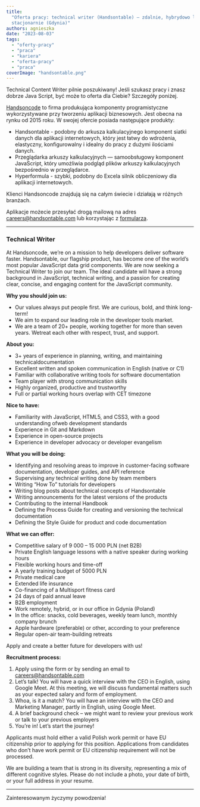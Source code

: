 ```yaml
---
title:
  "Oferta pracy: technical writer (Handsontable) – zdalnie, hybrydowo lub
  stacjonarnie (Gdynia)"
authors: agnieszka
date: "2023-08-03"
tags:
  - "oferty-pracy"
  - "praca"
  - "kariera"
  - "oferta-pracy"
  - "praca"
coverImage: "handsontable.png"
---
```


Technical Content Writer pilnie poszukiwany! Jeśli szukasz pracy i znasz dobrze
Java Script, być może to oferta dla Ciebie? Szczegóły poniżej.

<!--truncate-->

[Handsoncode](https://handsoncode.net/) to firma produkująca komponenty
programistyczne wykorzystywane przy tworzeniu aplikacji biznesowych. Jest obecna
na rynku od 2015 roku. W swojej ofercie posiada następujące produkty:

- Handsontable - podobny do arkusza kalkulacyjnego komponent siatki danych dla
  aplikacji internetowych, który jest łatwy do wdrożenia, elastyczny,
  konfigurowalny i idealny do pracy z dużymi ilościami danych.
- Przeglądarka arkuszy kalkulacyjnych — samoobsługowy komponent JavaScript,
  który umożliwia podgląd plików arkuszy kalkulacyjnych bezpośrednio w
  przeglądarce.
- Hyperformula - szybki, podobny do Excela silnik obliczeniowy dla aplikacji
  internetowych.

Klienci Handsoncode znajdują się na całym świecie i działają w różnych branżach.

Aplikacje możecie przesyłać drogą mailową na adres
[careers@handsontable.com](mailto:careers@handsontable.com) lub korzystając z
[formularza](https://handsontable.traffit.com/public/form/a/VGhNPQ==).

---

### Technical Writer

At Handsoncode, we’re on a mission to help developers deliver software faster. Handsontable, our flagship product, has become one of the world’s most popular JavaScript data grid components. We are now seeking a Technical Writer to join our team. The ideal candidate will have a strong background in JavaScript, technical writing, and a passion for creating clear, concise, and engaging content for the JavaScript community.

**Why you should join us:**

- Our values always put people first. We are curious, bold, and think long-term!
- We aim to expand our leading role in the developer tools market.
- We are a team of 20+ people, working together for more than seven years. Wetreat each other with respect, trust, and support.

**About you:**

- 3+ years of experience in planning, writing, and maintaining technicaldocumentation
- Excellent written and spoken communication in English (native or C1)
- Familiar with collaborative writing tools for software documentation
- Team player with strong communication skills
- Highly organized, productive and trustworthy
- Full or partial working hours overlap with CET timezone

**Nice to have:**

- Familiarity with JavaScript, HTML5, and CSS3, with a good understanding ofweb development standards
- Experience in Git and Markdown
- Experience in open-source projects
- Experience in developer advocacy or developer evangelism

**What you will be doing:**

- Identifying and resolving areas to improve in customer-facing software documentation, developer guides, and API reference
- Supervising any technical writing done by team members
- Writing “How To” tutorials for developers
- Writing blog posts about technical concepts of Handsontable
- Writing announcements for the latest versions of the products
- Contributing to the internal Handbook
- Defining the Process Guide for creating and versioning the technical documentation
- Defining the Style Guide for product and code documentation

**What we can offer:**

- Competitive salary of 9 000 – 15 000 PLN (net B2B)
- Private English language lessons with a native speaker during working hours
- Flexible working hours and time-off
- A yearly training budget of 5000 PLN
- Private medical care
- Extended life insurance
- Co-financing of a Multisport fitness card
- 24 days of paid annual leave
- B2B employment
- Work remotely, hybrid, or in our office in Gdynia (Poland)
- In the office: snacks, cold beverages, weekly team lunch, monthly company brunch
- Apple hardware (preferable) or other, according to your preference
- Regular open-air team-building retreats

Apply and create a better future for developers with us!

**Recruitment process:**

1. Apply using the form or by sending an email to careers@handsontable.com
2. Let’s talk! You will have a quick interview with the CEO in English, using Google Meet. At this meeting, we will discuss fundamental matters such as your expected salary and form of employment.
3. Whoa, is it a match? You will have an interview with the CEO and Marketing Manager, partly in English, using Google Meet.
4. A brief background check – we might want to review your previous work or talk to your previous employers
5. You’re in! Let’s start the journey!

Applicants must hold either a valid Polish work permit or have EU citizenship prior to applying for this position. Applications from candidates who don’t have work permit or EU citizenship requirement will not be processed.

We are building a team that is strong in its diversity, representing a mix of different cognitive styles. Please do not include a photo, your date of birth, or your full address in your resume.

---

Zainteresowanym życzymy powodzenia!
